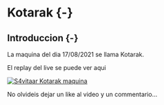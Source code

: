 # Kotarak {-}

## Introduccion {-}

La maquina del dia 17/08/2021 se llama Kotarak.

El replay del live se puede ver aqui

[![S4vitaar Kotarak maquina](https://img.youtube.com/vi/PaLGNg2k8Zs/0.jpg)](https://www.youtube.com/watch?v=PaLGNg2k8Zs)

No olvideis dejar un like al video y un commentario...
